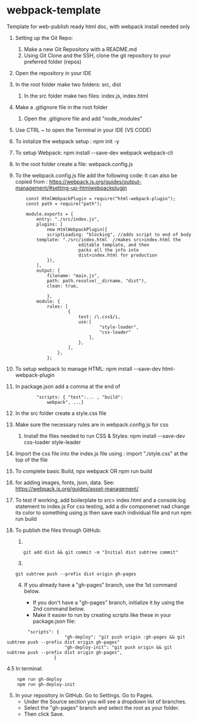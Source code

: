 # webpack-template

Template for web-publish ready html doc, with webpack install needed only

1.  Setting up the Git Repo:

    1. Make a new Git Repository with a README.md
    2. Using Git Clone and the SSH, clone the git repository to your preferred
       folder (repos)

2.  Open the repository in your IDE
3.  In the root folder make two folders: src, dist

    1. In the src folder make two files: index.js, index.html

4.  Make a .gitignore file in the root folder
    1. Open the .gitignore file and add "node_modules"
5.  Use CTRL ~ to open the Terminal in your IDE (VS CODE)

6.  To initalize the webpack setup : npm init -y
7.  To setup Webpack: npm install --save-dev webpack webpack-cli
8.  In the root folder create a file: webpack.config.js
9.  To the webpack.config.js file add the following code: It can also be copied
    from :
    https://webpack.js.org/guides/output-management/#setting-up-htmlwebpackplugin

            const HtmlWebpackPlugin = require("html-webpack-plugin");
            const path = require("path");
            
            module.exports = {
                entry: "./src/index.js",
                plugins: [
                    new HtmlWebpackPlugin({
                    scriptLoading: "blocking", //adds script to end of body
                template: "./src/index.html  //makes src>index.html the
                                editable template, and then
                                packs all the info into
                                dist>index.html for production
                    }),
                ],
                output: {
                    filename: "main.js",
                    path: path.resolve(__dirname, "dist"),
                    clean: true,
            
                    },
                module: {
                    rules: [
                            {
                                test: /\.css$/i,
                                use:[
                                        "style-loader",
                                        "css-loader"
                                    ],
                                },
                            ],
                        },
                    };

10. To setup webpack to manage HTML: npm install --save-dev html-webpack-plugin
11. In package.json add a comma at the end of 
    ```
            "scripts: { "test":... , "build":
                webpack", ...}
    ```
13. In the src folder create a style.css file
14. Make sure the necessary rules are in webpack.config.js for css
    1. Install the files needed to run CSS & Styles: npm install --save-dev
       css-loader style-leader
15. Import the css file into the index.js file using : import "./style.css" at
    the top of the file
16. To complete basic Build, npx webpack OR npm run build
17. for adding images, fonts, json, data. See:
    https://webpack.js.org/guides/asset-management/

18. To test if working, add boilerplate to src> index.html and a console.log
    statement to index.js For css testing, add a div componenet nad change its
    color to something using js then save each individual file and run npm run
    build

19. To publish the files through GitHub:

    1.

       ```
          git add dist && git commit -m "Initial dist subtree commit"
       ```
       
    3.  

        git subtree push --prefix dist origin gh-pages

        

    4.  If you already have a "gh-pages" branch, use the 1st command below.

        - If you don't have a "gh-pages" branch, initialize it by using the 2nd
          command below.
        - Make it easier to run by creating scripts like these in your
          package.json file:

```
        "scripts": {
                      "gh-deploy": "git push origin :gh-pages && git subtree push --prefix dist origin gh-pages"
                      "gh-deploy-init": "git push origin && git subtree push --prefix dist origin gh-pages",
                  }
```

4.5 In terminal:
```
    npm run gh-deploy
    npm run gh-deploy-init
```

5.  In your repository in GitHub. Go to Settings. Go to Pages.
    - Under the Source section you will see a dropdown list of branches.
    - Select the "gh-pages" branch and select the root as your folder.
    - Then click Save.
